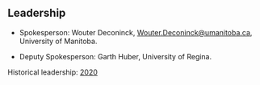 ## Leadership

- Spokesperson: Wouter Deconinck, Wouter.Deconinck@umanitoba.ca, University of Manitoba.

- Deputy Spokesperson: Garth Huber, University of Regina.

Historical leadership: [2020](Leadership-2020.md)
